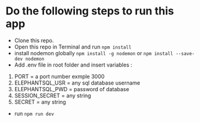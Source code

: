 # Do the following steps to run this app

- Clone this repo.
- Open this repo in Terminal and run `npm install`
- install nodemon globally `npm install -g nodemon` or `npm install --save-dev nodemon`
- Add .env file in root folder and insert variables :

1. PORT = a port number exmple 3000
2. ELEPHANTSQL_USR = any sql database username
3. ELEPHANTSQL_PWD = password of database
4. SESSION_SECRET = any string
5. SECRET = any string

- run `npm run dev`
